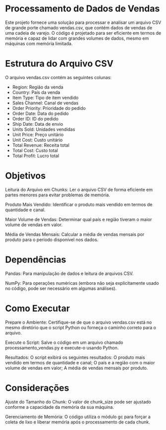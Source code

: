 # Processamento de Dados de Vendas

Este projeto fornece uma solução para processar e analisar um arquivo CSV de grande porte chamado vendas.csv, que contém dados de vendas de uma cadeia de varejo. O código é projetado para ser eficiente em termos de memória e capaz de lidar com grandes volumes de dados, mesmo em máquinas com memória limitada.

# Estrutura do Arquivo CSV

O arquivo vendas.csv contém as seguintes colunas:

- Region: Região da venda
- Country: País da venda
- Item Type: Tipo de item vendido
- Sales Channel: Canal de vendas
- Order Priority: Prioridade do pedido
- Order Date: Data do pedido
- Order ID: ID do pedido
- Ship Date: Data de envio
- Units Sold: Unidades vendidas
- Unit Price: Preço unitário
- Unit Cost: Custo unitário
- Total Revenue: Receita total
- Total Cost: Custo total
- Total Profit: Lucro total

# Objetivos

Leitura do Arquivo em Chunks: Ler o arquivo CSV de forma eficiente em partes menores para evitar problemas de memória.

Produto Mais Vendido: Identificar o produto mais vendido em termos de quantidade e canal.

Maior Volume de Vendas: Determinar qual país e região tiveram o maior volume de vendas em valor.

Média de Vendas Mensais: Calcular a média de vendas mensais por produto para o período disponível nos dados.

# Dependências

Pandas: Para manipulação de dados e leitura de arquivos CSV.

NumPy: Para operações numéricas (embora não seja explicitamente usado no código, pode ser necessário em algumas análises).

# Como Executar

Prepare o Ambiente: Certifique-se de que o arquivo vendas.csv está no mesmo diretório que o script Python ou forneça o caminho correto para o arquivo.

Execute o Script: Salve o código em um arquivo chamado processamento_vendas.py e execute-o usando Python.

Resultados: O script exibirá os seguintes resultados: O produto mais vendido em termos de quantidade e canal; O país e a região com o maior volume de vendas em valor; A média de vendas mensais por produto.

# Considerações

Ajuste do Tamanho do Chunk: O valor de chunk_size pode ser ajustado conforme a capacidade da memória da sua máquina.

Gerenciamento de Memória: O código utiliza o módulo gc para forçar a coleta de lixo e liberar memória após o processamento de cada chunk.
